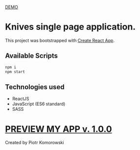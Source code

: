 [DEMO](https://quasterk.github.io/knives/)

# Knives single page application.

This project was bootstrapped with [Create React App](https://github.com/facebook/create-react-app).

## Available Scripts
```bash
npm i
npm start
```

## Technologies used
* ReactJS
* JavaScript (ES6 standard)
* SASS

# [PREVIEW MY APP v. 1.0.0](https://quasterk.github.io/knives/)

Created by Piotr Komorowski
